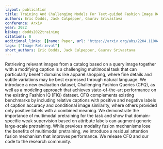 ```yaml
---
layout: publication
title: Training And Challenging Models For Text-guided Fashion Image Retrieval
authors: Eric Dodds, Jack Culpepper, Gaurav Srivastava
conference: Arxiv
year: 2022
bibkey: dodds2022training
citations: 8
additional_links: [{name: Paper, url: 'https://arxiv.org/abs/2204.11004'}]
tags: ["Image Retrieval"]
short_authors: Eric Dodds, Jack Culpepper, Gaurav Srivastava
---
```

Retrieving relevant images from a catalog based on a query image together
with a modifying caption is a challenging multimodal task that can particularly
benefit domains like apparel shopping, where fine details and subtle variations
may be best expressed through natural language. We introduce a new evaluation
dataset, Challenging Fashion Queries (CFQ), as well as a modeling approach that
achieves state-of-the-art performance on the existing Fashion IQ (FIQ) dataset.
CFQ complements existing benchmarks by including relative captions with
positive and negative labels of caption accuracy and conditional image
similarity, where others provided only positive labels with a combined meaning.
We demonstrate the importance of multimodal pretraining for the task and show
that domain-specific weak supervision based on attribute labels can augment
generic large-scale pretraining. While previous modality fusion mechanisms lose
the benefits of multimodal pretraining, we introduce a residual attention
fusion mechanism that improves performance. We release CFQ and our code to the
research community.
